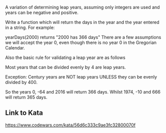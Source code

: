 A variation of determining leap years, assuming only integers are used and years can be negative and positive.

Write a function which will return the days in the year and the year entered in a string. For example:

yearDays(2000) returns "2000 has 366 days"
There are a few assumptions we will accept the year 0, even though there is no year 0 in the Gregorian Calendar.

Also the basic rule for validating a leap year are as follows

Most years that can be divided evenly by 4 are leap years.

Exception: Century years are NOT leap years UNLESS they can be evenly divided by 400.

So the years 0, -64 and 2016 will return 366 days. Whilst 1974, -10 and 666 will return 365 days.

## Link to Kata
https://www.codewars.com/kata/56d6c333c9ae3fc32800070f
